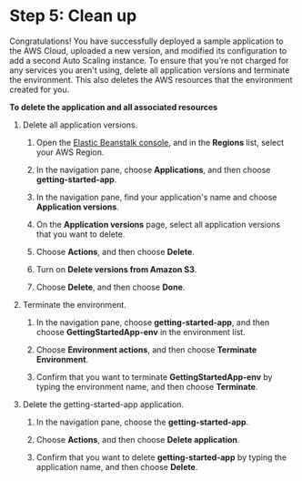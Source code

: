 # Step 5: Clean up<a name="GettingStarted.Cleanup"></a>

Congratulations\! You have successfully deployed a sample application to the AWS Cloud, uploaded a new version, and modified its configuration to add a second Auto Scaling instance\. To ensure that you're not charged for any services you aren't using, delete all application versions and terminate the environment\. This also deletes the AWS resources that the environment created for you\.

**To delete the application and all associated resources**

1. Delete all application versions\.

   1. Open the [Elastic Beanstalk console](https://console.aws.amazon.com/elasticbeanstalk), and in the **Regions** list, select your AWS Region\.

   1. In the navigation pane, choose **Applications**, and then choose **getting\-started\-app**\.

   1. In the navigation pane, find your application's name and choose **Application versions**\.

   1. On the **Application versions** page, select all application versions that you want to delete\.

   1. Choose **Actions**, and then choose **Delete**\.

   1. Turn on **Delete versions from Amazon S3**\.

   1. Choose **Delete**, and then choose **Done**\.

1. Terminate the environment\.

   1. In the navigation pane, choose **getting\-started\-app**, and then choose **GettingStartedApp\-env** in the environment list\.

   1. Choose **Environment actions**, and then choose **Terminate Environment**\.

   1. Confirm that you want to terminate **GettingStartedApp\-env** by typing the environment name, and then choose **Terminate**\.

1. Delete the getting\-started\-app application\.

   1. In the navigation pane, choose the **getting\-started\-app**\.

   1. Choose **Actions**, and then choose **Delete application**\.

   1. Confirm that you want to delete **getting\-started\-app** by typing the application name, and then choose **Delete**\.